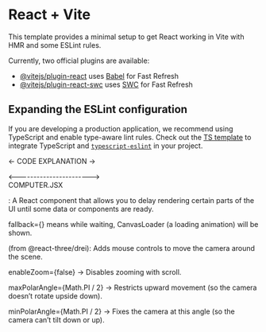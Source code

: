 # React + Vite

This template provides a minimal setup to get React working in Vite with HMR and some ESLint rules.

Currently, two official plugins are available:

- [@vitejs/plugin-react](https://github.com/vitejs/vite-plugin-react/blob/main/packages/plugin-react/README.md) uses [Babel](https://babeljs.io/) for Fast Refresh
- [@vitejs/plugin-react-swc](https://github.com/vitejs/vite-plugin-react-swc) uses [SWC](https://swc.rs/) for Fast Refresh

## Expanding the ESLint configuration

If you are developing a production application, we recommend using TypeScript and enable type-aware lint rules. Check out the [TS template](https://github.com/vitejs/vite/tree/main/packages/create-vite/template-react-ts) to integrate TypeScript and [`typescript-eslint`](https://typescript-eslint.io) in your project.



<- CODE EXPLANATION ->

<----------------------->   
COMPUTER.JSX

<Suspense>: A React component that allows you to delay rendering certain parts of the UI until some data or components are ready.

fallback={<CanvasLoader />} means while waiting, CanvasLoader (a loading animation) will be shown.

<OrbitControls> (from @react-three/drei): Adds mouse controls to move the camera around the scene.

enableZoom={false} → Disables zooming with scroll.

maxPolarAngle={Math.PI / 2} → Restricts upward movement (so the camera doesn’t rotate upside down).

minPolarAngle={Math.PI / 2} → Fixes the camera at this angle (so the camera can’t tilt down or up).


